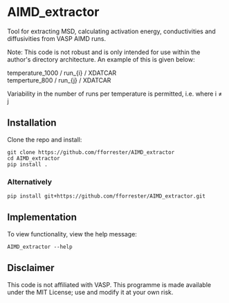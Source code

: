 # AIMD_extractor
Tool for extracting MSD, calculating activation energy, conductivities and diffusivities from VASP AIMD runs.

Note: This code is not robust and is only intended for use within the author's directory architecture. An example of this is given below:

temperature_1000 / run_{i} / XDATCAR  
temperture_800 / run_{j} / XDATCAR   

Variability in the number of runs per temperature is permitted, i.e. where i ≠ j

## Installation

Clone the repo and install:
```
git clone https://github.com/fforrester/AIMD_extractor
cd AIMD_extractor
pip install .
```
### Alternatively
```
pip install git+https://github.com/fforrester/AIMD_extractor.git
```

## Implementation 

To view functionality, view the help message:

```
AIMD_extractor --help
```

## Disclaimer

This code is not affiliated with VASP. This programme is made available under the MIT License; use and modify it at your own risk.


